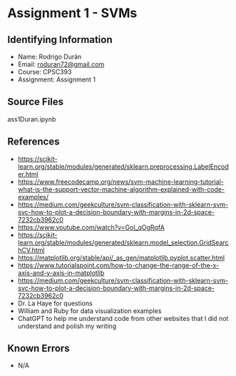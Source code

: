 # Assignment 1 - SVMs

## Identifying Information

* Name: Rodrigo Durán
* Email: roduran72@gmail.com
* Course: CPSC393
* Assignment: Assignment 1

## Source Files
ass1Duran.ipynb

## References

* https://scikit-learn.org/stable/modules/generated/sklearn.preprocessing.LabelEncoder.html
* https://www.freecodecamp.org/news/svm-machine-learning-tutorial-what-is-the-support-vector-machine-algorithm-explained-with-code-examples/
* https://medium.com/geekculture/svm-classification-with-sklearn-svm-svc-how-to-plot-a-decision-boundary-with-margins-in-2d-space-7232cb3962c0
* https://www.youtube.com/watch?v=Gol_qOgRqfA
* https://scikit-learn.org/stable/modules/generated/sklearn.model_selection.GridSearchCV.html
* https://matplotlib.org/stable/api/_as_gen/matplotlib.pyplot.scatter.html
* https://www.tutorialspoint.com/how-to-change-the-range-of-the-x-axis-and-y-axis-in-matplotlib
* https://medium.com/geekculture/svm-classification-with-sklearn-svm-svc-how-to-plot-a-decision-boundary-with-margins-in-2d-space-7232cb3962c0
* Dr. La Haye for questions
* William and Ruby for data visualization examples
* ChatGPT to help me understand code from other websites that I did not understand and polish my writing


## Known Errors

* N/A

